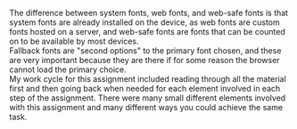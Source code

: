 The difference between system fonts, web fonts, and web-safe fonts is that system fonts are already installed on the device, as web fonts are custom fonts hosted on a server, and web-safe fonts are fonts that can be counted on to be available by most devices.
<br>
Fallback fonts are "second options" to the primary font chosen, and these are very important because they are there if for some reason the browser cannot load the primary choice.
<br>
My work cycle for this assignment included reading through all the material first and then going back when needed for each element involved in each step of the assignment. There were many small different elements involved with this assignment and many different ways you could achieve the same task.
